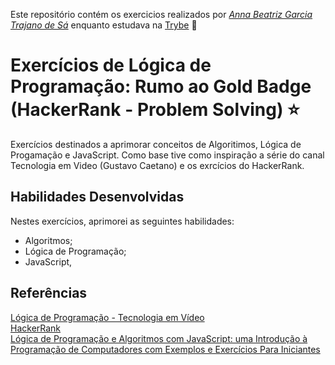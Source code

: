 Este repositório contém os exercicios realizados por _[Anna Beatriz Garcia Trajano de Sá](www.linkedin.com/in/anna-beatriz-trajano-de-sá)_ enquanto estudava na [Trybe](https://www.betrybe.com/) :rocket:

# Exercícios de Lógica de Programação: Rumo ao Gold Badge (HackerRank - Problem Solving) ⭐

Exercícios destinados a aprimorar conceitos de Algoritimos, Lógica de Progamação e JavaScript. 
Como base tive como inspiração a série do canal Tecnologia em Video (Gustavo Caetano) e os exrcícios do HackerRank.


## Habilidades Desenvolvidas

Nestes exercícios, aprimorei as seguintes habilidades:

 - Algoritmos;
 - Lógica de Programação;
 - JavaScript,

 
 ## Referências
 [Lógica de Programação - Tecnologia em Vídeo](https://youtube.com/playlist?list=PLylCwvNCtoakuEW0VGSD8XB56jBHbQxF8)<br>
 [HackerRank](https://www.hackerrank.com)<br>
 [Lógica de Programação e Algoritmos com JavaScript: uma Introdução à Programação de Computadores com Exemplos e Exercícios Para Iniciantes](https://www.amazon.com.br/L%C3%B3gica-Programa%C3%A7%C3%A3o-Algoritmos-com-JavaScript/dp/6586057906/ref=asc_df_6586057906/?tag=googleshopp00-20&linkCode=df0&hvadid=581934698281&hvpos=&hvnetw=g&hvrand=11552060094739945854&hvpone=&hvptwo=&hvqmt=&hvdev=c&hvdvcmdl=&hvlocint=&hvlocphy=1001650&hvtargid=pla-1646193652318&psc=1)<br>

